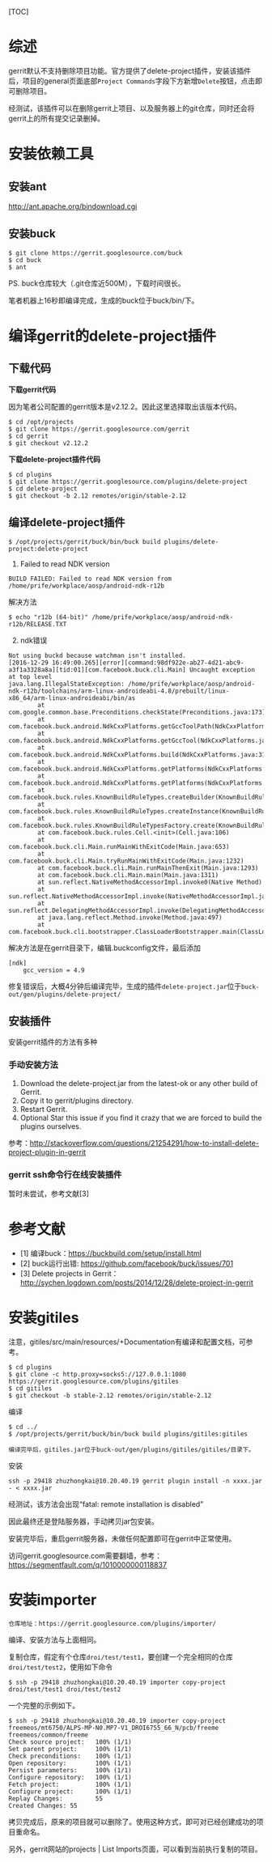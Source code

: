 [TOC]

# 综述

gerrit默认不支持删除项目功能。官方提供了delete-project插件，安装该插件后，项目的general页面底部`Project Commands`字段下方新增`Delete`按钮，点击即可删除项目。

经测试，该插件可以在删除gerrit上项目、以及服务器上的git仓库，同时还会将gerrit上的所有提交记录删掉。

# 安装依赖工具

## 安装ant

http://ant.apache.org/bindownload.cgi

## 安装buck

```
$ git clone https://gerrit.googlesource.com/buck
$ cd buck
$ ant
```

PS. buck仓库较大（.git仓库近500M），下载时间很长。

笔者机器上16秒即编译完成，生成的buck位于buck/bin/下。

# 编译gerrit的delete-project插件

## 下载代码

**下载gerrit代码**

因为笔者公司配置的gerrit版本是v2.12.2。因此这里选择取出该版本代码。

```
$ cd /opt/projects
$ git clone https://gerrit.googlesource.com/gerrit
$ cd gerrit
$ git checkout v2.12.2
```

**下载delete-project插件代码**
```
$ cd plugins
$ git clone https://gerrit.googlesource.com/plugins/delete-project
$ cd delete-project
$ git checkout -b 2.12 remotes/origin/stable-2.12  
```

## 编译delete-project插件

```
$ /opt/projects/gerrit/buck/bin/buck build plugins/delete-project:delete-project
```

1. Failed to read NDK version
```
BUILD FAILED: Failed to read NDK version from /home/prife/workplace/aosp/android-ndk-r12b
```

解决方法
```
$ echo "r12b (64-bit)" /home/prife/workplace/aosp/android-ndk-r12b/RELEASE.TXT
```

2. ndk错误

```
Not using buckd because watchman isn't installed.
[2016-12-29 16:49:00.265][error][command:98df922e-ab27-4d21-abc9-a3f1a3328a8a][tid:01][com.facebook.buck.cli.Main] Uncaught exception at top level
java.lang.IllegalStateException: /home/prife/workplace/aosp/android-ndk-r12b/toolchains/arm-linux-androideabi-4.8/prebuilt/linux-x86_64/arm-linux-androideabi/bin/as
        at com.google.common.base.Preconditions.checkState(Preconditions.java:173)
        at com.facebook.buck.android.NdkCxxPlatforms.getGccToolPath(NdkCxxPlatforms.java:548)
        at com.facebook.buck.android.NdkCxxPlatforms.getGccTool(NdkCxxPlatforms.java:560)
        at com.facebook.buck.android.NdkCxxPlatforms.build(NdkCxxPlatforms.java:315)
        at com.facebook.buck.android.NdkCxxPlatforms.getPlatforms(NdkCxxPlatforms.java:133)
        at com.facebook.buck.android.NdkCxxPlatforms.getPlatforms(NdkCxxPlatforms.java:102)
        at com.facebook.buck.rules.KnownBuildRuleTypes.createBuilder(KnownBuildRuleTypes.java:312)
        at com.facebook.buck.rules.KnownBuildRuleTypes.createInstance(KnownBuildRuleTypes.java:210)
        at com.facebook.buck.rules.KnownBuildRuleTypesFactory.create(KnownBuildRuleTypesFactory.java:49)
        at com.facebook.buck.rules.Cell.<init>(Cell.java:106)
        at com.facebook.buck.cli.Main.runMainWithExitCode(Main.java:653)
        at com.facebook.buck.cli.Main.tryRunMainWithExitCode(Main.java:1232)
        at com.facebook.buck.cli.Main.runMainThenExit(Main.java:1293)
        at com.facebook.buck.cli.Main.main(Main.java:1311)
        at sun.reflect.NativeMethodAccessorImpl.invoke0(Native Method)
        at sun.reflect.NativeMethodAccessorImpl.invoke(NativeMethodAccessorImpl.java:62)
        at sun.reflect.DelegatingMethodAccessorImpl.invoke(DelegatingMethodAccessorImpl.java:43)
        at java.lang.reflect.Method.invoke(Method.java:497)
        at com.facebook.buck.cli.bootstrapper.ClassLoaderBootstrapper.main(ClassLoaderBootstrapper.java:62)
```

解决方法是在gerrit目录下，编辑.buckconfig文件，最后添加
```
[ndk]
    gcc_version = 4.9

```

修复错误后，大概4分钟后编译完毕，生成的插件`delete-project.jar`位于`buck-out/gen/plugins/delete-project/`

## 安装插件

安装gerrit插件的方法有多种

### 手动安装方法
1. Download the delete-project.jar from the latest-ok or any other build of Gerrit.
2. Copy it to gerrit/plugins directory.
3. Restart Gerrit.
4. Optional Star this issue if you find it crazy that we are forced to build the plugins ourselves.

参考：http://stackoverflow.com/questions/21254291/how-to-install-delete-project-plugin-in-gerrit

### gerrit ssh命令行在线安装插件

暂时未尝试，参考文献[3]

# 参考文献

- [1] 编译buck：https://buckbuild.com/setup/install.html
- [2] buck运行出错: https://github.com/facebook/buck/issues/701
- [3] Delete projects in Gerrit：http://sychen.logdown.com/posts/2014/12/28/delete-project-in-gerrit

# 安装gitiles

注意，gitiles/src/main/resources/+Documentation有编译和配置文档，可参考。

```
$ cd plugins
$ git clone -c http.proxy=socks5://127.0.0.1:1080 https://gerrit.googlesource.com/plugins/gitiles
$ cd gitiles
$ git checkout -b stable-2.12 remotes/origin/stable-2.12
```

编译
```
$ cd ../
$ /opt/projects/gerrit/buck/bin/buck build plugins/gitiles:gitiles

编译完毕后，gitiles.jar位于buck-out/gen/plugins/gitiles/gitiles/目录下。

```

安装
```
ssh -p 29418 zhuzhongkai@10.20.40.19 gerrit plugin install -n xxxx.jar - < xxxx.jar
```
经测试，该方法会出现“fatal: remote installation is disabled”

因此最终还是登陆服务器，手动拷贝jar包安装。

安装完毕后，重启gerrit服务器，未做任何配置即可在gerrit中正常使用。

访问gerrit.googlesource.com需要翻墙，参考：https://segmentfault.com/q/1010000000118837

# 安装importer

```
仓库地址：https://gerrit.googlesource.com/plugins/importer/
```

编译、安装方法与上面相同。

复制仓库，假定有个仓库`droi/test/test1`，要创建一个完全相同的仓库`droi/test/test2`，使用如下命令
```
$ ssh -p 29418 zhuzhongkai@10.20.40.19 importer copy-project droi/test/test1 droi/test/test2
```

一个完整的示例如下。
```
$ ssh -p 29418 zhuzhongkai@10.20.40.19 importer copy-project freemeos/mt6750/ALPS-MP-N0.MP7-V1_DROI6755_66_N/pcb/freeme freemeos/common/freeme
Check source project:   100% (1/1)
Set parent project:     100% (1/1)
Check preconditions:    100% (1/1)
Open repository:        100% (1/1)
Persist parameters:     100% (1/1)
Configure repository:   100% (1/1)
Fetch project:          100% (1/1)
Configure project:      100% (1/1)
Replay Changes:         55
Created Changes: 55
```

拷贝完成后，原来的项目就可以删除了。使用这种方式，即可对已经创建成功的项目重命名。

另外，gerrit网站的projects | List Imports页面，可以看到当前执行复制的项目。
